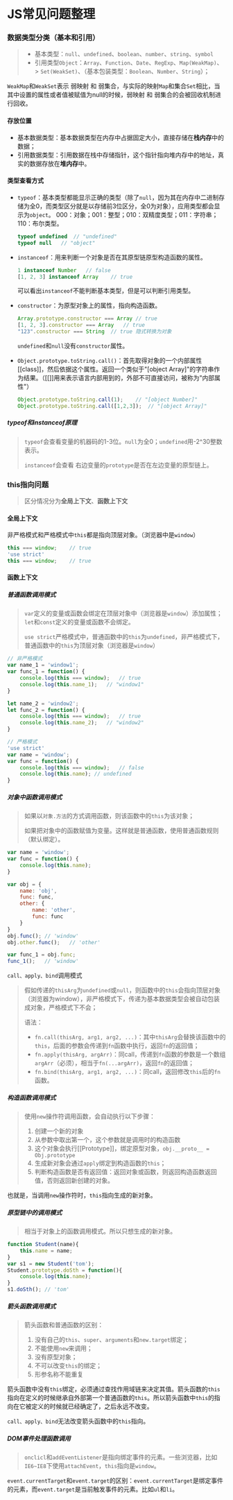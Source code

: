 # JS常见问题整理

### 数据类型分类（基本和引用）


> - 基本类型：`null`、`undefined`、`boolean`、`number`、`string`、`symbol`
> - 引用类型`Object`：`Array`、`Function`、`Date`、`RegExp`、`Map(WeakMap)`、> `Set(WeakSet)`、（基本包装类型：`Boolean`、`Number`、`String`）；

`WeakMap`和`WeakSet`表示 弱映射 和 弱集合，与实际的映射`Map`和集合`Set`相比，当其中设置的属性或者值被赋值为null的时候，弱映射 和 弱集合的会被回收机制进行回收。

#### 存放位置

- 基本数据类型：基本数据类型在内存中占据固定大小，直接存储在**栈内存**中的数据；
- 引用数据类型：引用数据在栈中存储指针，这个指针指向堆内存中的地址，真实的数据存放在**堆内存**中。

#### 类型查看方式

- `typeof`：基本类型都能显示正确的类型（除了`null`，因为其在内存中二进制存储为全0，而类型区分就是以存储前3位区分，全0为对象），应用类型都会显示为`object`。
  000：对象；001：整型；010：双精度类型；011：字符串；110：布尔类型。

  ```javascript
  typeof undefined	// "undefined"
  typeof null	// "object"
  ```

- `instanceof`：用来判断一个对象是否在其原型链原型构造函数的属性。

  ```javascript
  1 instanceof Number	// false
  [1, 2, 3] instanceof Array	// true
  ```

  可以看出`instanceof`不能判断基本类型，但是可以判断引用类型。

- `constructor`：为原型对象上的属性，指向构造函数。

  ```javascript
  Array.prototype.constructor === Array	// true
  [1, 2, 3].constructor === Array	// true
  "123".constructor === String	// true 隐式转换为对象
  ```

  `undefined`和`null`没有`constructor`属性。

- `Object.prototype.toString.call()`：首先取得对象的一个内部属性[[class]]，然后依据这个属性。返回一个类似于"[object Array]"的字符串作为结果。（[[]]用来表示语言内部用到的，外部不可直接访问，被称为"内部属性"）

  ```javascript
  Object.prototype.toString.call(1);	// "[object Number]"
  Object.prototype.toString.call([1,2,3]);	// "[object Array]"
  ```

##### typeof和instanceof原理

> `typeof`会查看变量的机器码的1-3位。`null`为全0；`undefined`用-2^30整数表示。
>
> `instanceof`会查看 右边变量的`prototype`是否在左边变量的原型链上。



### this指向问题

> 区分情况分为**全局上下文**、**函数上下文**

#### 全局上下文

非严格模式和严格模式中`this`都是指向顶层对象。（浏览器中是`window`）

```javascript
this === window;	// true
'use strict'
this === window;	// true
```

#### 函数上下文

##### 普通函数调用模式

> `var`定义的变量或函数会绑定在顶层对象中（浏览器是`window`）添加属性；`let`和`const`定义的变量或函数不会绑定。
>
> `use strict`严格模式中，普通函数中的`this`为`undefined`，非严格模式下，普通函数中的`this`为顶层对象（浏览器是`window`）

```javascript
// 非严格模式
var name_1 = 'window1';
var func_1 = function() {
    console.log(this === window);	// true
    console.log(this.name_1);	// "window1"
}

let name_2 = 'window2';
let func_2 = function() {
    console.log(this === window);	// true
    console.log(this.name_2);	// "window2"
}
```

```javascript
// 严格模式
'use strict'
var name = 'window';
var func = function() {
    console.log(this === window);	// false
    console.log(this.name);	// undefined
}
```

##### 对象中函数调用模式

> 如果以`对象.方法`的方式调用函数，则该函数中的`this`为该对象；
>
> 如果把对象中的函数赋值为变量。这样就是普通函数，使用普通函数规则（默认绑定）。

```javascript
var name = 'window';
var func = function() {
    console.log(this.name);
}

var obj = {
    name: 'obj',
    func: func,
    other: {
        name: 'other',
        func: func
    }
}
obj.func();	// 'window'
obj.other.func();	// 'other'

var func_1 = obj.func;
func_1();	// 'window'
```

`call、apply、bind`调用模式

> 假如传递的`thisArg`为`undefined`或`null`，则函数中的`this`会指向顶层对象（浏览器为window），非严格模式下，传递为基本数据类型会被自动包装成对象，严格模式下不会；
>
> 语法：
>
> - `fn.call(thisArg, arg1, arg2, ...)`：其中`thisArg`会替换该函数中的`this`，后面的参数会传递到`fn`函数中执行，返回`fn`的返回值；
> - `fn.apply(thisArg, argArr)`：同call，传递到`fn`函数的参数是一个数组`argArr`（必须），相当于`fn(...argArr)`，返回`fn`的返回值；
> - `fn.bind(thisArg, arg1, arg2, ...)`：同call，返回修改`this`后的`fn`函数。

##### 构造函数调用模式

> 使用`new`操作符调用函数，会自动执行以下步骤：
>
> 1. 创建一个新的对象
> 2. 从参数中取出第一个，这个参数就是调用时的构造函数
> 3. 这个对象会执行[[Prototype]]，绑定原型对象，`obj.__proto__ = Obj.prototype`
> 4. 生成新对象会通过`apply`绑定到构造函数的`this`；
> 5. 判断构造函数是否有返回值：返回对象或函数，则返回构造函数返回值，否则返回新创建的对象。

也就是，当调用`new`操作符时，`this`指向生成的新对象。

##### 原型链中的调用模式 

> 相当于对象上的函数调用模式。所以只想生成的新对象。

```javascript
function Student(name){
    this.name = name;
}
var s1 = new Student('tom');
Student.prototype.doSth = function(){
    console.log(this.name);
}
s1.doSth(); // 'tom'
```

##### 箭头函数调用模式

> 箭头函数和普通函数的区别：
>
> 1. 没有自己的`this`、`super`、`arguments`和`new.target`绑定；
> 2. 不能使用`new`来调用；
> 3. 没有原型对象；
> 4. 不可以改变`this`的绑定；
> 5. 形参名称不能重复

箭头函数中没有`this`绑定，必须通过查找作用域链来决定其值。箭头函数的`this`指向在定义的时候继承自外部第一个普通函数的`this`。所以箭头函数中`this`的指向在它被定义的时候就已经确定了，之后永远不改变。

`call、apply、bind`无法改变箭头函数中的`this`指向。

##### DOM事件处理函数调用

> `onclicl`和`addEventListener`是指向绑定事件的元素。一些浏览器，比如`IE6~IE8`下使用`attachEvent`，`this`指向是`window`。

`event.currentTarget`和`event.target`的区别：`event.currentTarget`是绑定事件的元素，而`event.target`是当前触发事件的元素。比如`ul`和`li`。

